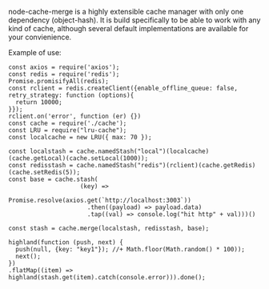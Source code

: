 node-cache-merge is a highly extensible cache manager with only one dependency (object-hash). It is build specifically to be able to work with any kind of cache, although several default implementations are available for your convienience.

Example of use:  

```
const axios = require('axios');
const redis = require('redis');
Promise.promisifyAll(redis);
const rclient = redis.createClient({enable_offline_queue: false, retry_strategy: function (options){
  return 10000;
}});
rclient.on('error', function (er) {})
const cache = require('./cache');
const LRU = require("lru-cache");
const localcache = new LRU({ max: 70 });

const localstash = cache.namedStash("local")(localcache)(cache.getLocal)(cache.setLocal(1000));
const redisstash = cache.namedStash("redis")(rclient)(cache.getRedis)(cache.setRedis(5));
const base = cache.stash(
                    (key) => 
                      Promise.resolve(axios.get(`http://localhost:3003`))
                      .then((payload) => payload.data)
                      .tap((val) => console.log("hit http" + val)))()

const stash = cache.merge(localstash, redisstash, base);

highland(function (push, next) {
  push(null, {key: "key1"}); //+ Math.floor(Math.random() * 100));
  next();
})
.flatMap((item) => highland(stash.get(item).catch(console.error))).done();
```
